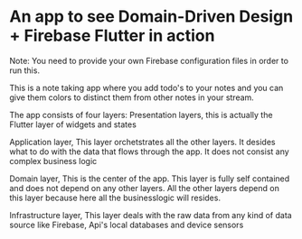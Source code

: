 # An app to see Domain-Driven Design + Firebase Flutter in action

Note: You need to provide your own Firebase configuration files in order to run this.

This is a note taking app where you add todo's to your notes and you can give them colors to distinct them from other notes in your stream.

The app consists of four layers:
Presentation layers, this is actually the Flutter layer of widgets and states

Application layer, This layer orchetstrates all the other layers. It desides what to do with the data that flows through the app. It does not consist any complex business logic

Domain layer, This is the center of the app. This layer is fully self contained and does not depend on any other layers. All the other layers depend on this layer because here all the businesslogic will resides.

Infrastructure layer, This layer deals with the raw data from any kind of data source like Firebase, Api's local databases and device sensors

